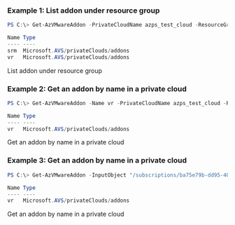 ### Example 1: List addon under resource group
```powershell
PS C:\> Get-AzVMwareAddon -PrivateCloudName azps_test_cloud -ResourceGroupName azps_test_group

Name Type
---- ----
srm  Microsoft.AVS/privateClouds/addons
vr   Microsoft.AVS/privateClouds/addons
```

List addon under resource group

### Example 2: Get an addon by name in a private cloud
```powershell
PS C:\> Get-AzVMwareAddon -Name vr -PrivateCloudName azps_test_cloud -ResourceGroupName azps_test_group

Name Type
---- ----
vr   Microsoft.AVS/privateClouds/addons
```

Get an addon by name in a private cloud

### Example 3: Get an addon by name in a private cloud
```powershell
PS C:\> Get-AzVMwareAddon -InputObject "/subscriptions/ba75e79b-dd95-4025-9dbf-3a7ae8dff2b5/resourceGroups/azps_test_group/providers/Microsoft.AVS/privateClouds/azps_test_cloud/addons/vr"

Name Type
---- ----
vr   Microsoft.AVS/privateClouds/addons
```

Get an addon by name in a private cloud